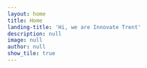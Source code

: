 ```yaml
---
layout: home
title: Home
landing-title: 'Hi, we are Innovate Trent'
description: null
image: null
author: null
show_tile: true
---
```

